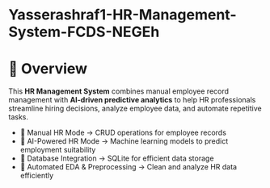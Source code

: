 # Yasserashraf1-HR-Management-System-FCDS-NEGEh
# 📌 Overview 

This **HR Management System** combines manual employee record management with **AI-driven predictive analytics** to help HR professionals streamline hiring decisions, analyze employee data, and automate repetitive tasks.

* 🔹 Manual HR Mode → CRUD operations for employee records
* 🔹 AI-Powered HR Mode → Machine learning models to predict employment suitability
* 🔹 Database Integration → SQLite for efficient data storage
* 🔹 Automated EDA & Preprocessing → Clean and analyze HR data efficiently

